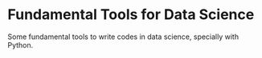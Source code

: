 
# Fundamental Tools for Data Science

Some fundamental tools to write codes in data science, specially with Python.
